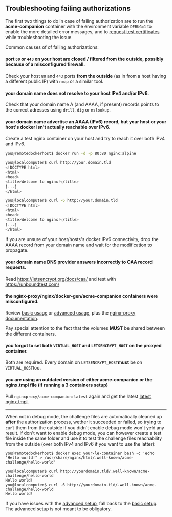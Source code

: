 ## Troubleshooting failing authorizations

The first two things to do in case of failing authorization are to run the **acme-companion** container with the environment variable `DEBUG=1` to enable the more detailed error messages, and to [request test certificates](./Let's-Encrypt-and-ACME.md#test-certificates) while troubleshooting the issue.

Common causes of of failing authorizations:

#### port `80` or `443` on your host are closed / filtered from the outside, possibly because of a misconfigured firewall.

Check your host `80` and `443` ports **from the outside** (as in from a host having a different public IP) with `nmap` or a similar tool.

#### your domain name does not resolve to your host IPv4 and/or IPv6.

Check that your domain name A (and AAAA, if present) records points to the correct adresses using `drill`, `dig` or `nslookup`.

#### your domain name advertise an AAAA (IPv6) record, but your host or your host's docker isn't actually reachable over IPv6.

Create a test nginx container on your host and try to reach it over both IPv4 and IPv6.

```bash
you@remotedockerhost$ docker run -d -p 80:80 nginx:alpine

you@localcomputer$ curl http://your.domain.tld
<!DOCTYPE html>
<html>
<head>
<title>Welcome to nginx!</title>
[...]
</html>

you@localcomputer$ curl -6 http://your.domain.tld
<!DOCTYPE html>
<html>
<head>
<title>Welcome to nginx!</title>
[...]
</html>
```

If you are unsure of your host/hosts's docker IPv6 connectivity, drop the AAAA record from your domain name and wait for the modification to propagate.

#### your domain name DNS provider answers incorrectly to CAA record requests.

Read https://letsencrypt.org/docs/caa/ and test with https://unboundtest.com/

#### the **nginx-proxy**/**nginx**/**docker-gen**/**acme-companion** containers were misconfigured.

Review [basic usage](./Basic-usage.md) or [advanced usage](./Advanced-usage.md), plus the [nginx-proxy documentation](https://github.com/nginx-proxy/nginx-proxy).

Pay special attention to the fact that the volumes **MUST** be shared between the different containers.

#### you forgot to set both `VIRTUAL_HOST` and `LETSENCRYPT_HOST` on the proxyed container.

Both are required. Every domain on `LETSENCRYPT_HOST`**must** be on `VIRTUAL_HOST`too.

#### you are using an outdated version of either **acme-companion** or the nginx.tmpl file (if running a 3 containers setup)

Pull `nginxproxy/acme-companion:latest` again and get the latest [latest nginx.tmpl](https://raw.githubusercontent.com/nginx-proxy/nginx-proxy/master/nginx.tmpl).


***


When not in debug mode, the challenge files are automatically cleaned up **after** the authorization process, wether it succeeded or failed, so trying to `curl` them from the outside if you didn't enable debug mode won't yeld any result. If don't want to enable debug mode, you can however create a test file inside the same folder and use it to test the challenge files reachability from the outside (over both IPv4 and IPv6 if you want to use the latter):

```
you@remotedockerhost$ docker exec your-le-container bash -c 'echo "Hello world!" > /usr/share/nginx/html/.well-known/acme-challenge/hello-world'

you@localcomputer$ curl http://yourdomain.tld/.well-known/acme-challenge/hello-world
Hello world!
you@localcomputer$ curl -6 http://yourdomain.tld/.well-known/acme-challenge/hello-world
Hello world!
```

If you have issues with the [advanced setup](./Advanced-usage.md), fall back to the [basic setup](./Basic-usage.md). The advanced setup is not meant to be obligatory.
